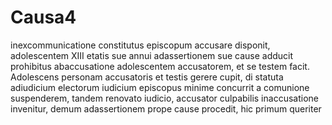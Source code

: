 # Causa4
inexcommunicatione constitutus episcopum accusare disponit, adolescentem XIII etatis sue annui adassertionem sue cause adducit prohibitus abaccusatione adolescentem accusatorem, et se testem facit. Adolescens personam accusatoris et testis gerere cupit, di statuta adiudicium electorum iudicium episcopus minime concurrit a comunione suspenderem, tandem renovato iudicio, accusator culpabilis inaccusatione invenitur, demum adassertionem prope cause procedit, hic primum queriter
